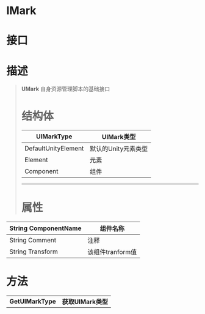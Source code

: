 # IMark

# 接口

# 描述

> **UMark** 自身资源管理脚本的基础接口
>
> # 结构体
>
> | **UIMarkType**      | UIMark类型          |
> | ------------------- | ------------------- |
> | DefaultUnityElement | 默认的Unity元素类型 |
> | Element             | 元素                |
> | Component           | 组件                |
>
> ****
>
> # **属性**

| String ComponentName | 组件名称         |
| -------------------- | ---------------- |
| String Comment       | 注释             |
| String Transform     | 该组件tranform值 |



# **方法**

|                   |                    |
| ----------------- | ------------------ |
| **GetUIMarkType** | **获取UIMark类型** |

